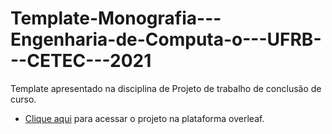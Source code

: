 # Template-Monografia---Engenharia-de-Computa-o---UFRB---CETEC---2021
Template apresentado na disciplina de Projeto de trabalho de conclusão de curso.

* [Clique aqui](https://www.overleaf.com/read/ytngnhrfhkdt) para acessar o projeto na plataforma overleaf.
